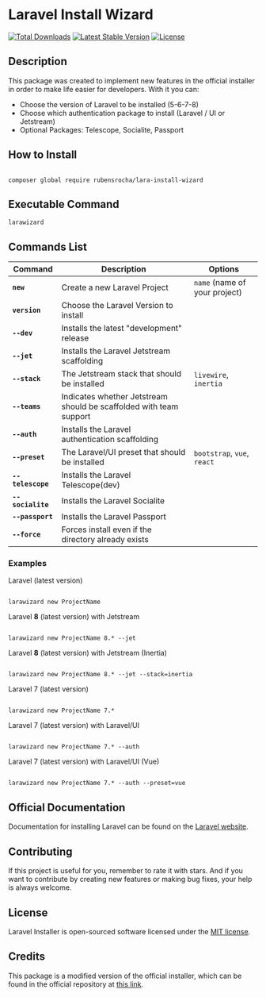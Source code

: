 # Laravel Install Wizard

<a href="https://packagist.org/packages/rubensrocha/lara-install-wizard"><img src="https://poser.pugx.org/rubensrocha/lara-install-wizard/d/total.svg" alt="Total Downloads"></a>
<a href="https://packagist.org/packages/rubensrocha/lara-install-wizard"><img src="https://poser.pugx.org/rubensrocha/lara-install-wizard/v/stable.svg" alt="Latest Stable Version"></a>
<a href="https://packagist.org/packages/rubensrocha/lara-install-wizard"><img src="https://poser.pugx.org/rubensrocha/lara-install-wizard/license.svg" alt="License"></a>

## Description

This package was created to implement new features in the official installer in order to make life easier for developers. With it you can:

- Choose the version of Laravel to be installed (5-6-7-8)
- Choose which authentication package to install (Laravel / UI or Jetstream)
- Optional Packages: Telescope, Socialite, Passport

## How to Install

```shell 

composer global require rubensrocha/lara-install-wizard

```

## Executable Command

 ```shell
larawizard
 ```

## Commands List
 
 |Command                |Description                          |Options                         |  
 |----------------|-------------------------------|-----------------------------|  
 |**`new`**|Create a new Laravel Project           |`name` (name of your project)            |  
 |**`version`**|Choose the Laravel Version to install           |            |  
 |**`--dev`**|Installs the latest "development" release           |            |  
 |**`--jet`**|Installs the Laravel Jetstream scaffolding           |            |  
 |**`--stack`**|The Jetstream stack that should be installed           |`livewire`, `inertia`            |  
 |**`--teams`**|Indicates whether Jetstream should be scaffolded with team support           |            |  
 |**`--auth`**|Installs the Laravel authentication scaffolding           |            |  
 |**`--preset`**|The Laravel/UI preset that should be installed           |`bootstrap`, `vue`, `react`            |  
 |**`--telescope`**|Installs the Laravel Telescope(dev)           |            | 
 |**`--socialite`**|Installs the Laravel Socialite          |            | 
 |**`--passport`**|Installs the Laravel Passport          |            | 
 |**`--force`**|Forces install even if the directory already exists           |            |
 
### Examples

Laravel (latest version)

```shell

larawizard new ProjectName

```

Laravel **8** (latest version) with Jetstream

```shell 

larawizard new ProjectName 8.* --jet

```

Laravel **8** (latest version) with Jetstream (Inertia)

```shell 

larawizard new ProjectName 8.* --jet --stack=inertia

```

Laravel 7 (latest version)

```shell 

larawizard new ProjectName 7.*

```

Laravel 7 (latest version) with Laravel/UI

```shell 

larawizard new ProjectName 7.* --auth

```

Laravel 7 (latest version) with Laravel/UI (Vue)

```shell 

larawizard new ProjectName 7.* --auth --preset=vue

```

## Official Documentation

Documentation for installing Laravel can be found on the [Laravel website](https://laravel.com/docs#installing-laravel).

## Contributing

If this project is useful for you, remember to rate it with stars. And if you want to contribute by creating new features or making bug fixes, your help is always welcome.

## License

Laravel Installer is open-sourced software licensed under the [MIT license](LICENSE.md).

## Credits

This package is a modified version of the official installer, which can be found in the official repository at [this link](https://github.com/laravel/installer).
